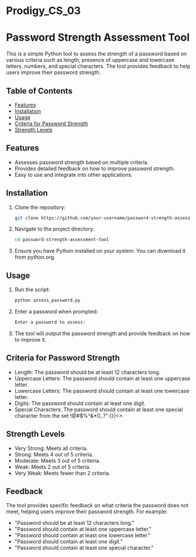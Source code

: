 # Prodigy_CS_03

# Password Strength Assessment Tool

This is a simple Python tool to assess the strength of a password based on various criteria such as length, presence of uppercase and lowercase letters, numbers, and special characters. The tool provides feedback to help users improve their password strength.

## Table of Contents

- [Features](#features)
- [Installation](#installation)
- [Usage](#usage)
- [Criteria for Password Strength](#criteria-for-password-strength)
- [Strength Levels](#strength-levels)


## Features

- Assesses password strength based on multiple criteria.
- Provides detailed feedback on how to improve password strength.
- Easy to use and integrate into other applications.

## Installation

1. Clone the repository:

   ```sh
   git clone https://github.com/your-username/password-strength-assessment-tool.git

2. Navigate to the project directory:

    ```sh
    cd password-strength-assessment-tool

3. Ensure you have Python installed on your system. You can download it from python.org.

## Usage

1. Run the script:

    ```sh
    python assess_password.py

2. Enter a password when prompted:

    ```sh
    Enter a password to assess:

3. The tool will output the password strength and provide feedback on how to improve it.

## Criteria for Password Strength

* Length: The password should be at least 12 characters long.
* Uppercase Letters: The password should contain at least one uppercase letter.
* Lowercase Letters: The password should contain at least one lowercase letter.
* Digits: The password should contain at least one digit.
* Special Characters: The password should contain at least one special character from the set !@#$%^&*(),.?":{}|<>.

## Strength Levels

* Very Strong: Meets all criteria.
* Strong: Meets 4 out of 5 criteria.
* Moderate: Meets 3 out of 5 criteria.
* Weak: Meets 2 out of 5 criteria.
* Very Weak: Meets fewer than 2 criteria.

## Feedback

The tool provides specific feedback on what criteria the password does not meet, helping users improve their password strength. For example:

* "Password should be at least 12 characters long."
* "Password should contain at least one uppercase letter."
* "Password should contain at least one lowercase letter."
* "Password should contain at least one digit."
* "Password should contain at least one special character."